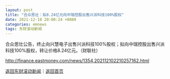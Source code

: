 ```yaml
---
layout: post
title: "合众思壮：拟8.24亿元向中瑞控股出售兴派科技100%股权"
date: 2021-12-10 20:00:24 +0800
categories: emnews
tags: 东财滚动新闻
---
```


合众思壮公告，终止向兴慧电子出售兴派科技100%股权；拟向中瑞控股出售兴派科技100%股权，转让价格8.24亿元。（财联社）

<http://finance.eastmoney.com/news/1354,202112102210257162.html>

[返回东财滚动新闻](//finews.withounder.com/emnews/)｜[返回首页](//finews.withounder.com/)